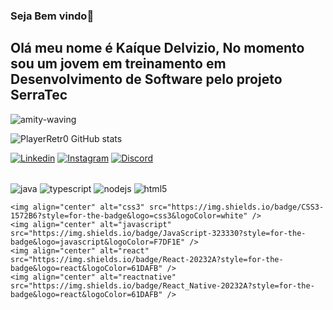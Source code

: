 ### Seja Bem vindo👋
## Olá meu nome é Kaíque Delvizio, No momento sou um jovem em treinamento em Desenvolvimento de Software pelo projeto SerraTec
![amity-waving](https://user-images.githubusercontent.com/127156120/225161424-28cad6f9-1bd1-4063-839b-4429407a5253.gif)

![PlayerRetr0 GitHub stats](https://github-readme-stats.vercel.app/api?username=PlayerRetr0&show_icons=true&theme=highcontrast)

[![Linkedin](https://img.shields.io/badge/LinkedIn-40E0D0?style=for-the-badge&logo=linkedin&logoColor=purple)](https://www.linkedin.com/in/kaíque-delvizio-776a2a25a/)
[![Instagram](https://img.shields.io/badge/Instagram-40E0D0?style=for-the-badge&logo=instagram&logoColor=purple)](https://www.instagram.com/kaiqueblight/)
[![Discord](https://img.shields.io/badge/Discord-40E0D0?style=for-the-badge&logo=discord&logoColor=purple)](https://discord.com/channels/PlayerRetr0#0816)
<div style="display: inline_block"><br/>
    <img align="center" alt="java" src="https://img.shields.io/badge/Java-9400D3?style=for-the-badge&logo=java&logoColor=white" />
    <img align="center" alt="typescript" src="https://img.shields.io/badge/TypeScript-9400D3?style=for-the-badge&logo=typescript&logoColor=white" />
    <img align="center" alt="nodejs" src="https://img.shields.io/badge/Node.js-9400D3?style=for-the-badge&logo=node.js&logoColor=white" />
    <img align="center" alt="html5" src="https://img.shields.io/badge/HTML5-9400D3?style=for-the-badge&logo=html5&logoColor=white" />

    <img align="center" alt="css3" src="https://img.shields.io/badge/CSS3-1572B6?style=for-the-badge&logo=css3&logoColor=white" />
    <img align="center" alt="javascript" src="https://img.shields.io/badge/JavaScript-323330?style=for-the-badge&logo=javascript&logoColor=F7DF1E" />
    <img align="center" alt="react" src="https://img.shields.io/badge/React-20232A?style=for-the-badge&logo=react&logoColor=61DAFB" />
    <img align="center" alt="reactnative" src="https://img.shields.io/badge/React_Native-20232A?style=for-the-badge&logo=react&logoColor=61DAFB" />
</div></br>

<!--
**PlayerRetr0/PlayerRetr0** is a ✨ _special_ ✨ repository because its `README.md` (this file) appears on your GitHub profile.

Here are some ideas to get you started:

- 🔭 I’m currently working on ...
- 🌱 I’m currently learning ...
- 👯 I’m looking to collaborate on ...
- 🤔 I’m looking for help with ...
- 💬 Ask me about ...
- 📫 How to reach me: ...
- 😄 Pronouns: ...
- ⚡ Fun fact: ...
-->
